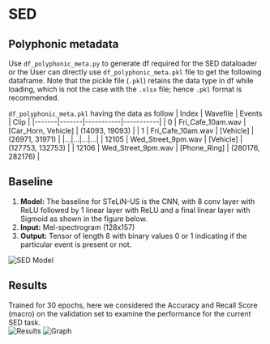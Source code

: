 # SED

## Polyphonic metadata
Use ```df_polyphonic_meta.py``` to generate df required for the SED dataloader or the User can directly use ```df_polyphonic_meta.pkl``` file to get the following dataframe. Note that the pickle file (```.pkl```) retains the data type in df while loading, which is not the case with the ```.xlsx``` file; hence ```.pkl``` format is recommended.

```df_polyphonic_meta.pkl``` having the data as follow
| Index | Wavefile	| Events | Clip |
|-------|-------|-----------|-----------|
| 0 | Fri_Cafe_10am.wav | [Car_Horn, Vehicle] |	(14093, 19093) |
| 1 | Fri_Cafe_10am.wav |	[Vehicle] |	(26971, 31971) |
|...|...|...|...|
| 12105 | Wed_Street_9pm.wav |	[Vehicle]	| (127753, 132753) |
| 12106	| Wed_Street_9pm.wav	| [Phone_Ring] |	(280176, 282176) |

## Baseline
1. **Model:** The baseline for STeLiN-US is the CNN, with 8 conv layer with ReLU followed by 1 linear layer with ReLU and a final linear layer with Sigmoid as shown in the figure below.
2. **Input:** Mel-spectrogram (128x157)
3. **Output:** Tensor of length 8 with binary values 0 or 1 indicating if the particular event is present or not.

![SED Model](Images/Model_Git.jpg) 

## Results
Trained for 30 epochs, here we considered the Accuracy and Recall Score (macro) on the validation set to examine the performance for the current SED task.\
![Results](Images/epoch_30_results.jpg)
![Graph](Images/Train_Valid_loss.png) 


